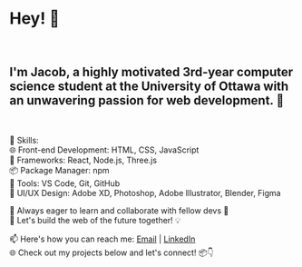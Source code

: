 # **Hey!** 👋 
<br>

## I'm Jacob, a highly motivated 3rd-year computer science student at the University of Ottawa with an unwavering passion for web development. 🌟
<br>

🔨 Skills:
<br>
🌐 Front-end Development: HTML, CSS, JavaScript
<br>
🔗 Frameworks: React, Node.js, Three.js
<br>
📦 Package Manager: npm
<br>
🔧 Tools: VS Code, Git, GitHub
<br>
🌟 UI/UX Design: Adobe XD, Photoshop, Adobe Illustrator, Blender, Figma
<br>

🌱 Always eager to learn and collaborate with fellow devs 🤝
<br>
🚀 Let's build the web of the future together! 💡
<br>

📫 Here's how you can reach me:
[Email](jacob.maurice.jm@gmail.com) | [LinkedIn](https://www.linkedin.com/in/-jacob-maurice/)
<br>
🌐 Check out my projects below and let's connect! 📦👇
